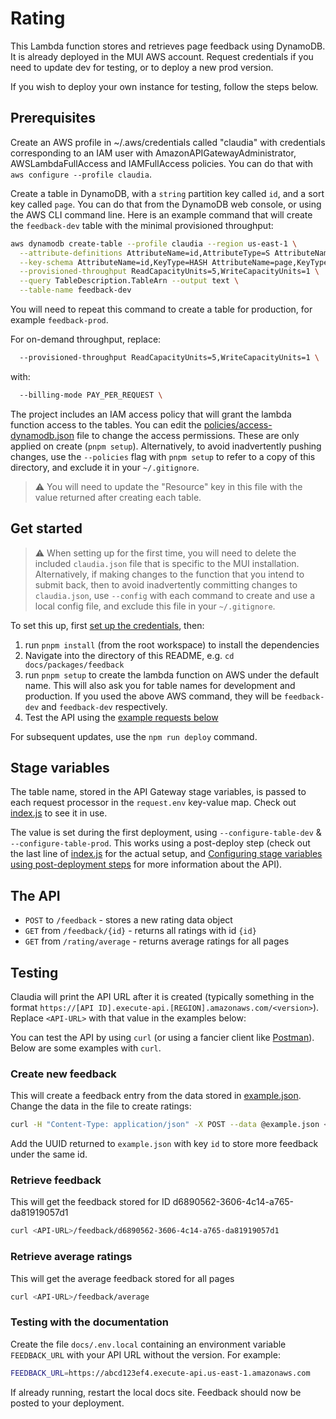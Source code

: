 # Rating

This Lambda function stores and retrieves page feedback using DynamoDB. It is already deployed in the MUI AWS account. Request credentials if you need to update dev for testing, or to deploy a new prod version.

If you wish to deploy your own instance for testing, follow the steps below.

## Prerequisites

Create an AWS profile in ~/.aws/credentials called "claudia" with credentials corresponding to an IAM user with AmazonAPIGatewayAdministrator, AWSLambdaFullAccess and IAMFullAccess policies.
You can do that with `aws configure --profile claudia`.

Create a table in DynamoDB, with a `string` partition key called `id`, and a sort key called `page`. You can do that from the DynamoDB web console, or using the AWS CLI command line. Here is an example command that will create the `feedback-dev` table with the minimal provisioned throughput:

```bash
aws dynamodb create-table --profile claudia --region us-east-1 \
  --attribute-definitions AttributeName=id,AttributeType=S AttributeName=page,AttributeType=S \
  --key-schema AttributeName=id,KeyType=HASH AttributeName=page,KeyType=RANGE \
  --provisioned-throughput ReadCapacityUnits=5,WriteCapacityUnits=1 \
  --query TableDescription.TableArn --output text \
  --table-name feedback-dev
```

You will need to repeat this command to create a table for production, for example `feedback-prod`.

For on-demand throughput, replace:

```bash
  --provisioned-throughput ReadCapacityUnits=5,WriteCapacityUnits=1 \
```

with:

```bash
  --billing-mode PAY_PER_REQUEST \
```

The project includes an IAM access policy that will grant the lambda function access to the tables. You can edit the [policies/access-dynamodb.json](policies/access-dynamodb.json) file to change the access permissions. These are only applied on create (`pnpm setup`). Alternatively, to avoid inadvertently pushing changes, use the `--policies` flag with `pnpm setup` to refer to a copy of this directory, and exclude it in your `~/.gitignore`.

> ⚠️ You will need to update the "Resource" key in this file with the value returned after creating each table.

## Get started

> ⚠️ When setting up for the first time, you will need to delete the included `claudia.json` file that is specific to the MUI installation. Alternatively, if making changes to the function that you intend to submit back, then to avoid inadvertently committing changes to `claudia.json`, use `--config` with each command to create and use a local config file, and exclude this file in your `~/.gitignore`.

To set this up, first [set up the credentials](https://claudiajs.com/tutorials/installing.html#configuring-access-credentials), then:

1. run `pnpm install` (from the root workspace) to install the dependencies
1. Navigate into the directory of this README, e.g. `cd docs/packages/feedback`
1. run `pnpm setup` to create the lambda function on AWS under the default name.
   This will also ask you for table names for development and production.
   If you used the above AWS command, they will be `feedback-dev` and `feedback-dev` respectively.
1. Test the API using the [example requests below](#testing)

For subsequent updates, use the `npm run deploy` command.

## Stage variables

The table name, stored in the API Gateway stage variables, is passed to each request processor in the `request.env` key-value map. Check out [index.js](index.js) to see it in use.

The value is set during the first deployment, using `--configure-table-dev` & `--configure-table-prod`. This works using a post-deploy step (check out the last line of [index.js](index.js) for the actual setup, and [Configuring stage variables using post-deployment steps](https://github.com/claudiajs/claudia-api-builder/blob/master/docs/api.md#configuring-stage-variables-using-post-deployment-steps) for more information about the API).

## The API

- `POST` to `/feedback` - stores a new rating data object
- `GET` from `/feedback/{id}` - returns all ratings with id `{id}`
- `GET` from `/rating/average` - returns average ratings for all pages

## Testing

Claudia will print the API URL after it is created (typically something in the format `https://[API ID].execute-api.[REGION].amazonaws.com/<version>`). Replace `<API-URL>` with that value in the examples below:

You can test the API by using `curl` (or using a fancier client like [Postman](https://www.getpostman.com/)). Below are some examples with `curl`.

### Create new feedback

This will create a feedback entry from the data stored in [example.json](example.json). Change the data in the file to create ratings:

```bash
curl -H "Content-Type: application/json" -X POST --data @example.json <API-URL>/feedback
```

Add the UUID returned to `example.json` with key `id` to store more feedback under the same id.

### Retrieve feedback

This will get the feedback stored for ID d6890562-3606-4c14-a765-da81919057d1

```bash
curl <API-URL>/feedback/d6890562-3606-4c14-a765-da81919057d1
```

### Retrieve average ratings

This will get the average feedback stored for all pages

```bash
curl <API-URL>/feedback/average
```

### Testing with the documentation

Create the file `docs/.env.local` containing an environment variable `FEEDBACK_URL` with your API URL without the version. For example:

```bash
FEEDBACK_URL=https://abcd123ef4.execute-api.us-east-1.amazonaws.com
```

If already running, restart the local docs site. Feedback should now be posted to your deployment.
